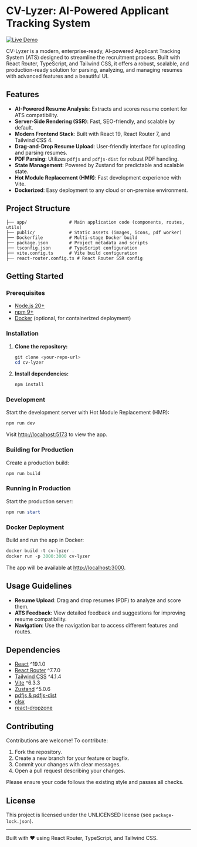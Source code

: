 # CV-Lyzer: AI-Powered Applicant Tracking System

[![Live Demo](https://img.shields.io/badge/Live%20Demo-https%3A%2F%2Fcv--lyzer.vercel.app-blue?logo=vercel)](https://cv-lyzer.vercel.app/)

CV-Lyzer is a modern, enterprise-ready, AI-powered Applicant Tracking System (ATS) designed to streamline the recruitment process. Built with React Router, TypeScript, and Tailwind CSS, it offers a robust, scalable, and production-ready solution for parsing, analyzing, and managing resumes with advanced features and a beautiful UI.

## Features

- **AI-Powered Resume Analysis**: Extracts and scores resume content for ATS compatibility.
- **Server-Side Rendering (SSR)**: Fast, SEO-friendly, and scalable by default.
- **Modern Frontend Stack**: Built with React 19, React Router 7, and Tailwind CSS 4.
- **Drag-and-Drop Resume Upload**: User-friendly interface for uploading and parsing resumes.
- **PDF Parsing**: Utilizes `pdfjs` and `pdfjs-dist` for robust PDF handling.
- **State Management**: Powered by Zustand for predictable and scalable state.
- **Hot Module Replacement (HMR)**: Fast development experience with Vite.
- **Dockerized**: Easy deployment to any cloud or on-premise environment.

## Project Structure

```
├── app/                # Main application code (components, routes, utils)
├── public/             # Static assets (images, icons, pdf worker)
├── Dockerfile          # Multi-stage Docker build
├── package.json        # Project metadata and scripts
├── tsconfig.json       # TypeScript configuration
├── vite.config.ts      # Vite build configuration
├── react-router.config.ts # React Router SSR config
```

## Getting Started

### Prerequisites
- [Node.js 20+](https://nodejs.org/)
- [npm 9+](https://www.npmjs.com/)
- [Docker](https://www.docker.com/) (optional, for containerized deployment)

### Installation

1. **Clone the repository:**
   ```powershell
   git clone <your-repo-url>
   cd cv-lyzer
   ```
2. **Install dependencies:**
   ```powershell
   npm install
   ```

### Development

Start the development server with Hot Module Replacement (HMR):

```powershell
npm run dev
```

Visit [http://localhost:5173](http://localhost:5173) to view the app.

### Building for Production

Create a production build:

```powershell
npm run build
```

### Running in Production

Start the production server:

```powershell
npm run start
```

### Docker Deployment

Build and run the app in Docker:

```powershell
docker build -t cv-lyzer .
docker run -p 3000:3000 cv-lyzer
```

The app will be available at [http://localhost:3000](http://localhost:3000).

## Usage Guidelines

- **Resume Upload**: Drag and drop resumes (PDF) to analyze and score them.
- **ATS Feedback**: View detailed feedback and suggestions for improving resume compatibility.
- **Navigation**: Use the navigation bar to access different features and routes.

## Dependencies

- [React](https://react.dev/) ^19.1.0
- [React Router](https://reactrouter.com/) ^7.7.0
- [Tailwind CSS](https://tailwindcss.com/) ^4.1.4
- [Vite](https://vitejs.dev/) ^6.3.3
- [Zustand](https://zustand-demo.pmnd.rs/) ^5.0.6
- [pdfjs & pdfjs-dist](https://mozilla.github.io/pdf.js/)
- [clsx](https://github.com/lukeed/clsx)
- [react-dropzone](https://react-dropzone.js.org/)

## Contributing

Contributions are welcome! To contribute:

1. Fork the repository.
2. Create a new branch for your feature or bugfix.
3. Commit your changes with clear messages.
4. Open a pull request describing your changes.

Please ensure your code follows the existing style and passes all checks.

## License

This project is licensed under the UNLICENSED license (see `package-lock.json`).

---

Built with ❤️ using React Router, TypeScript, and Tailwind CSS.

